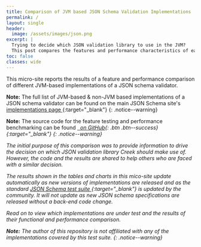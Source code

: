 ```yaml
---
title: Comparison of JVM based JSON Schema Validation Implementations
permalink: /
layout: single
header:
  image: /assets/images/json.png
excerpt: |
  Trying to decide which JSON validation library to use in the JVM? 
  This post compares the features and performance characteristics of each of the available implementations to help you make an informed decision. 
toc: false
classes: wide
---
```


This micro-site reports the results of a feature and performance comparison of different JVM-based implementations of a JSON schema validator.

**Note:** The full list of JVM-based & non-JVM based implementations of a JSON schema validator 
can be found on the main JSON Schema site's [implementations page <i class="fas fa-external-link-alt"></i>][JSON-Schema-Implementations]{:target="_blank"}
{: .notice--warning}

**Note:** The source code for the feature testing and performance benchmarking can be found 
[<i class="fab fa-fw fa-github"/>&nbsp; on GitHub][GitHub-Project]{: .btn .btn--success}{:target="_blank"}
{: .notice--warning}

The initial purpose of this comparison was to provide information to drive the decision on which JSON validation library Creek should make use of.
However, the code and the results are shared to help others who are faced with a similar decision.

The results shown in the tables and charts in this mico-site update automatically as new versions of implementations are released
and as the standard [JSON Schema test suite <i class="fas fa-external-link-alt"></i>][JSON-Schema-Test-Suite]{:target="_blank"} is updated by the community.
It will _not_ update as new JSON schema specifications are released without a back-end code change.

Read on to view which implementations are under test and the results of their functional and performance comparison.

**Note:** The author of this repository is not affiliated with any of the implementations covered by this test suite.
{: .notice--warning}

[JSON-Schema-Implementations]: https://json-schema.org/implementations
[GitHub-Project]: https://github.com/creek-service/json-schema-validation-comparison
[JSON-Schema-Test-Suite]: https://github.com/json-schema-org/JSON-Schema-Test-Suite

